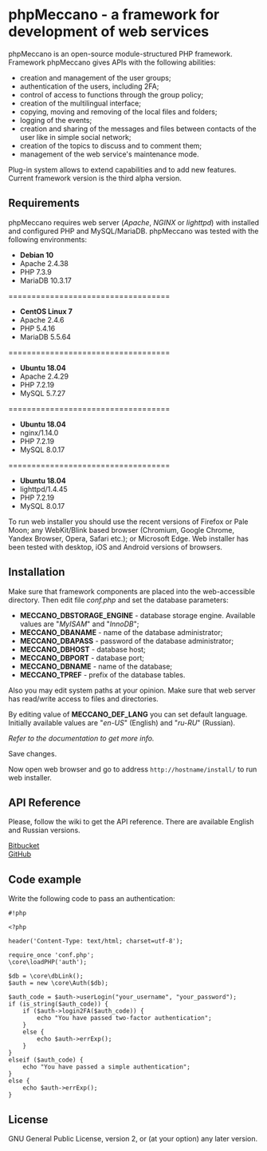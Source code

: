 # phpMeccano - a framework for development of web services #

phpMeccano is an open-source module-structured PHP framework. Framework phpMeccano gives APIs with the following abilities:

* creation and management of the user groups;
* authentication of the users, including 2FA;
* control of access to functions through the group policy;
* creation of the multilingual interface;
* copying, moving and removing of the local files and folders;
* logging of the events;
* creation and sharing of the messages and files between contacts of the user like in simple social network;
* creation of the topics to discuss and to comment them;
* management of the web service's maintenance mode.

Plug-in system allows to extend capabilities and to add new features. Current framework version is the third alpha version.

## Requirements ##

phpMeccano requires web server (*Apache*, *NGINX* or *lighttpd*) with installed and configured PHP and MySQL/MariaDB.
phpMeccano was tested with the following environments:

* **Debian 10**
* Apache 2.4.38
* PHP 7.3.9 
* MariaDB 10.3.17

===================================

* **CentOS Linux 7**
* Apache 2.4.6
* PHP 5.4.16 
* MariaDB 5.5.64

===================================

* **Ubuntu 18.04**
* Apache 2.4.29
* PHP 7.2.19
* MySQL 5.7.27

===================================

* **Ubuntu 18.04**
* nginx/1.14.0
* PHP 7.2.19
* MySQL 8.0.17

===================================

* **Ubuntu 18.04**
* lighttpd/1.4.45
* PHP 7.2.19
* MySQL 8.0.17

To run web installer you should use the recent versions of Firefox or Pale Moon; any WebKit/Blink based browser (Chromium, Google Chrome, Yandex Browser, Opera, Safari etc.); or Microsoft Edge. Web installer has been tested with desktop, iOS and Android versions of browsers.

## Installation ##

Make sure that framework components are placed into the web-accessible directory. Then edit file *conf.php* and set the database parameters:

* **MECCANO_DBSTORAGE_ENGINE** - database storage engine. Available values are "*MyISAM*" and "*InnoDB*";
* **MECCANO_DBANAME** - name of the database administrator;
* **MECCANO_DBAPASS** - password of the database administrator;
* **MECCANO_DBHOST** - database host;
* **MECCANO_DBPORT** - database port;
* **MECCANO_DBNAME** - name of the database;
* **MECCANO_TPREF** - prefix of the database tables.

Also you may edit system paths at your opinion. Make sure that web server has read/write access to files and directories.

By editing value of **MECCANO_DEF_LANG** you can set default language. Initially available values are "*en-US*" (English) and "*ru-RU*" (Russian).

*Refer to the documentation to get more info.*

Save changes.

Now open web browser and go to address ```http://hostname/install/``` to run web installer.

## API Reference ##

Please, follow the wiki to get the API reference. There are available English and Russian versions.

[Bitbucket](https://bitbucket.org/azexmail/phpmeccano/wiki)  
[GitHub](https://github.com/azex/phpmeccano/wiki)

## Code example ##

Write the following code to pass an authentication:

```
#!php

<?php

header('Content-Type: text/html; charset=utf-8');

require_once 'conf.php';
\core\loadPHP('auth');

$db = \core\dbLink();
$auth = new \core\Auth($db);

$auth_code = $auth->userLogin("your_username", "your_password");
if (is_string($auth_code)) {
    if ($auth->login2FA($auth_code)) {
        echo "You have passed two-factor authentication";
    }
    else {
        echo $auth->errExp();
    }
}
elseif ($auth_code) {
    echo "You have passed a simple authentication";
}
else {
    echo $auth->errExp();
}
```

## License ##

GNU General Public License, version 2, or (at your option) any later version.
